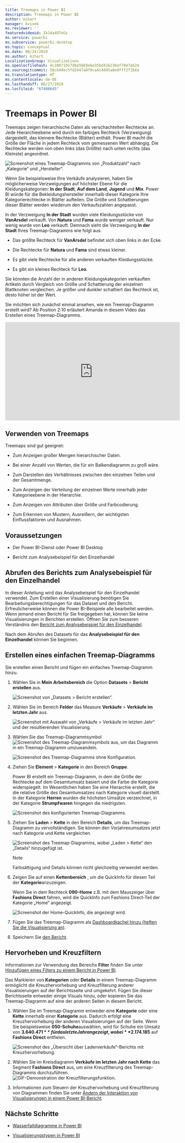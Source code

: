 ```yaml
---
title: Treemaps in Power BI
description: Treemaps in Power BI
author: mihart
manager: kvivek
ms.reviewer: ''
featuredvideoid: IkJda4O7oGs
ms.service: powerbi
ms.subservice: powerbi-desktop
ms.topic: conceptual
ms.date: 06/24/2019
ms.author: mihart
LocalizationGroup: Visualizations
ms.openlocfilehash: 4c28071917dbe5669e6e35bd416236ef7047eb24
ms.sourcegitcommit: 58c649ec5fd2447a0f9ca4c4d45a0e9fff2f1b6a
ms.translationtype: HT
ms.contentlocale: de-DE
ms.lasthandoff: 06/27/2019
ms.locfileid: "67408645"
---
```

# <a name="treemaps-in-power-bi"></a>Treemaps in Power BI

Treemaps zeigen hierarchische Daten als verschachtelten Rechtecke an. Jede Hierarchieebene wird durch ein farbiges Rechteck (Verzweigung) dargestellt, das kleinere Rechtecke (Blätter) enthält. Power BI macht die Größe der Fläche in jedem Rechteck vom gemessenen Wert abhängig. Die Rechtecke werden von oben links (das Größte) nach unten rechts (das Kleinste) angeordnet.

![Screenshot eines Treemap-Diagramms von „Produktzahl“ nach „Kategorie“ und „Hersteller“.](media/power-bi-visualization-treemaps/pbi-nancy-viz-treemap.png)

Wenn Sie beispielsweise Ihre Verkäufe analysieren, haben Sie möglicherweise Verzweigungen auf höchster Ebene für die Kleidungskategorien: **In der Stadt**, **Auf dem Land**, **Jugend** und **Mix**. Power BI würde für die Bekleidungshersteller innerhalb dieser Kategorie Ihre Kategorierechtecke in Blätter aufteilen. Die Größe und Schattierungen dieser Blätter werden wiederum den Verkaufszahlen angepasst.

In der Verzweigung **In der Stadt** wurden viele Kleidungsstücke von **VanArsdel** verkauft. Von **Natura** und **Fama** wurde weniger verkauft. Nur wenig wurde von **Leo** verkauft. Demnach sieht die Verzweigung **In der Stadt** Ihres Treemap-Diagramms wie folgt aus:

* Das größte Rechteck für **VanArsdel** befindet sich oben links in der Ecke.

* Die Rechtecke für **Natura** und **Fama** sind etwas kleiner.

* Es gibt viele Rechtecke für alle anderen verkauften Kleidungsstücke.

* Es gibt ein kleines Rechteck für **Leo**.

Sie könnten die Anzahl der in anderen Kleidungskategorien verkauften Artikeln durch Vergleich von Größe und Schattierung der einzelnen Blattknoten vergleichen. Je größer und dunkler schattiert das Rechteck ist, desto höher ist der Wert.

Sie möchten sich zunächst einmal ansehen, wie ein Treemap-Diagramm erstellt wird? Ab Position 2:10 erläutert Amanda in diesem Video das Erstellen eines Treemap-Diagramms.

<iframe width="560" height="315" src="https://www.youtube.com/embed/IkJda4O7oGs" frameborder="0" allowfullscreen></iframe>

## <a name="when-to-use-a-treemap"></a>Verwenden von Treemaps

Treemaps sind gut geeignet:

* Zum Anzeigen großer Mengen hierarchischer Daten.

* Bei einer Anzahl von Werten, die für ein Balkendiagramm zu groß wäre.

* Zum Darstellen des Verhältnisses zwischen den einzelnen Teilen und der Gesamtmenge.

* Zum Anzeigen der Verteilung der einzelnen Werte innerhalb jeder Kategorieebene in der Hierarchie.

* Zum Anzeigen von Attributen über Größe und Farbcodierung.

* Zum Erkennen von Mustern, Ausreißern, der wichtigsten Einflussfaktoren und Ausnahmen.

## <a name="prerequisites"></a>Voraussetzungen

* Der Power BI-Dienst oder Power BI Desktop

* Bericht zum Analysebeispiel für den Einzelhandel

## <a name="get-the-retail-analysis-sample-report"></a>Abrufen des Berichts zum Analysebeispiel für den Einzelhandel

In dieser Anleitung wird das Analysebeispiel für den Einzelhandel verwendet. Zum Erstellen einer Visualisierung benötigen Sie Bearbeitungsberechtigungen für das Dataset und den Bericht. Erfreulicherweise können die Power BI-Beispiele alle bearbeitet werden. Wenn jemand einen Bericht für Sie freigegeben hat, können Sie keine Visualisierungen in Berichten erstellen. Öffnen Sie zum besseren Verständnis den [Bericht zum Analysebeispiel für den Einzelhandel](../sample-datasets.md).

Nach dem Abrufen des Datasets für das **Analysebeispiel für den Einzelhandel** können Sie beginnen.

## <a name="create-a-basic-treemap"></a>Erstellen eines einfachen Treemap-Diagramms

Sie erstellen einen Bericht und fügen ein einfaches Treemap-Diagramm hinzu.

1. Wählen Sie in **Mein Arbeitsbereich** die Option **Datasets** > **Bericht erstellen** aus.

    ![Screenshot von „Datasets > Bericht erstellen“.](media/power-bi-visualization-treemaps/power-bi-create-a-report.png)

1. Wählen Sie im Bereich **Felder** das Measure **Verkäufe** > **Verkäufe im letzten Jahr** aus.

   ![Screenshot mit Auswahl von „Verkäufe > Verkäufe im letzten Jahr“ und der resultierenden Visualisierung.](media/power-bi-visualization-treemaps/treemapfirstvalue_new.png)

1. Wählen Sie das Treemap-Diagrammsymbol ![Screenshot des Treemap-Diagrammsymbols](media/power-bi-visualization-treemaps/power-bi-treemap-icon.png) aus, um das Diagramm in ein Treemap-Diagramm umzuwandeln.

   ![Screenshot des Treemap-Diagramms ohne Konfiguration.](media/power-bi-visualization-treemaps/treemapconvertto_new.png)

1. Ziehen Sie **Element** > **Kategorie** in den Bereich **Gruppe**.

    Power BI erstellt ein Treemap-Diagramm, in dem die Größe der Rechtecke auf dem Gesamtumsatz basiert und die Farbe die Kategorie widerspiegelt. Im Wesentlichen haben Sie eine Hierarchie erstellt, die die relative Größe des Gesamtumsatzes nach Kategorie visuell darstellt. In der Kategorie **Herren** wurden die höchsten Umsätze verzeichnet, in der Kategorie **Strumpfwaren** hingegen die niedrigsten.

    ![Screenshot des konfigurierten Treemap-Diagramms.](media/power-bi-visualization-treemaps/power-bi-complete.png)

1. Ziehen Sie **Laden** > **Kette** in den Bereich **Details**, um das Treemap-Diagramm zu vervollständigen. Sie können den Vorjahresumsatzes jetzt nach Kategorie und Kette vergleichen.

   ![Screenshot des Treemap-Diagramms, wobei „Laden > Kette“ den „Details“ hinzugefügt ist.](media/power-bi-visualization-treemaps/power-bi-details.png)

   > [!NOTE]
   > Farbsättigung und Details können nicht gleichzeitig verwendet werden.

1. Zeigen Sie auf einen **Kettenbereich** , um die QuickInfo für diesen Teil der **Kategorie**anzuzeigen.

    Wenn Sie in dem Rechteck **090-Home** z.B. mit dem Mauszeiger über **Fashions Direct** fahren, wird die QuickInfo zum Fashions Direct-Teil der Kategorie „Home“ angezeigt.

   ![Screenshot der Home-QuickInfo, die angezeigt wird.](media/power-bi-visualization-treemaps/treemaphoverdetail_new.png)

1. Fügen Sie das Treemap-Diagramm als [Dashboardkachel hinzu (heften Sie die Visualisierung an)](../service-dashboard-tiles.md).

1. Speichern Sie [den Bericht](../service-report-save.md).

## <a name="highlighting-and-cross-filtering"></a>Hervorheben und Kreuzfiltern

Informationen zur Verwendung des Bereichs **Filter** finden Sie unter [Hinzufügen eines Filters zu einem Bericht in Power BI](../power-bi-report-add-filter.md).

Das Markieren von **Kategorien** oder **Details** in einem Treemap-Diagramm ermöglicht die Kreuzhervorhebung und Kreuzfilterung anderer Visualisierungen auf der Berichtsseite und umgekehrt. Fügen Sie dieser Berichtsseite entweder einige Visuals hinzu, oder kopieren Sie das Treemap-Diagramm auf eine der anderen Seiten in diesem Bericht.

1. Wählen Sie im Treemap-Diagramm entweder eine **Kategorie** oder eine **Kette** innerhalb einer **Kategorie** aus. Dadurch erfolgt eine Kreuzhervorhebung der anderen Visualisierungen auf der Seite. Wenn Sie beispielsweise **050-Schuhe**auswählen, wird für Schuhe ein Umsatz von **3.640.471 $** für das letzte Jahr angezeigt, wobei **2.174.185 $** auf **Fashions Direct** entfielen.

   ![Screenshot des „Übersicht über Ladenverkäufe“-Berichts mit Kreuzhervorhebung.](media/power-bi-visualization-treemaps/treemaphiliting.png)

1. Wählen Sie im Kreisdiagramm **Verkäufe im letzten Jahr nach Kette** das Segment **Fashions Direct** aus, um eine Kreuzfilterung des Treemap-Diagramms durchzuführen.
   ![GIF-Demonstration der Kreuzfilterungsfunktion.](media/power-bi-visualization-treemaps/treemapnoowl.gif)

1. Informationen zum Steuern der Kreuzhervorhebung und Kreuzfilterung von Diagrammen finden Sie unter [Ändern der Interaktion von Visualisierungen in einem Power BI-Bericht](../service-reports-visual-interactions.md).

## <a name="next-steps"></a>Nächste Schritte

* [Wasserfalldiagramme in Power BI](power-bi-visualization-waterfall-charts.md)

* [Visualisierungstypen in Power BI](power-bi-visualization-types-for-reports-and-q-and-a.md)
